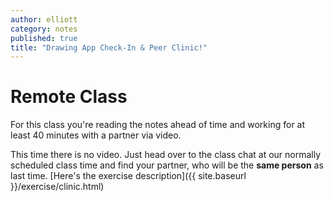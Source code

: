 ```yaml
---
author: elliott
category: notes
published: true
title: "Drawing App Check-In & Peer Clinic!"
---
```


# Remote Class

For this class you're reading the notes ahead of time and working for at least 40 minutes with a partner via video.


This time there is no video.  Just head over to the class chat at our normally scheduled class time and find your partner, who will be the **same person** as last time. [Here's the exercise description]({{ site.baseurl }}/exercise/clinic.html)

